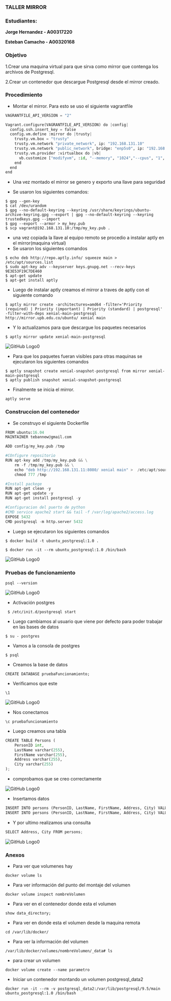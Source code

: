 

### TALLER MIRROR

### Estudiantes: 
**Jorge Hernandez - A00317220**

**Esteban Camacho - A00320168**

### Objetivo 
1.Crear una maquina virtual para que sirva como mirror que contenga los archivos de Postgresql.

2.Crear un contenedor que descargue Postgresql desde el mirror creado.


### Procedimiento

* Montar el mirror. Para esto se uso el siguiente vagrantfile
``` python
VAGRANTFILE_API_VERSION = "2"

Vagrant.configure(VAGRANTFILE_API_VERSION) do |config|
  config.ssh.insert_key = false
  config.vm.define :mirror do |trusty|
    trusty.vm.box = "trusty"
    trusty.vm.network "private_network", ip: "192.168.131.10"
    trusty.vm.network "public_network", bridge: "enp5s0", ip: "192.168.131.11"
    trusty.vm.provider :virtualbox do |vb|
      vb.customize ["modifyvm", :id, "--memory", "1024","--cpus", "1", "--name", "mirror" ]
    end
  end
end
```


* Una vez montado el mirror se genero y exporto una llave para seguridad

*   Se usaron los siguientes comandos:
```
$ gpg --gen-key
$ cat /dev/urandom
$ gpg --no-default-keyring --keyring /usr/share/keyrings/ubuntu-archive-keyring.gpg --export | gpg --no-default-keyring --keyring trustedkeys.gpg --import
$ gpg --export --armor > my_key.pub
$ scp vagrant@192.168.131.10:/tmp/my_key.pub .
```
* una vez copiada la llave al equipo remoto se procedio a instalar aptly en el mirror(maquina virtual)
* Se usaron los siguientes comandos
```
$ echo deb http://repo.aptly.info/ squeeze main > /etc/apt/sources.list
$ sudo apt-key adv --keyserver keys.gnupg.net --recv-keys 9E3E53F19C7DE460
$ apt-get update
$ apt-get install aptly
```
* Luego de instalar aptly creamos el mirror a traves de aptly con el siguiente comando
```
$ aptly mirror create -architectures=amd64 -filter='Priority (required) | Priority (important) | Priority (standard) | postgresql' -filter-with-deps xenial-main-postgresql http://mirror.upb.edu.co/ubuntu/ xenial main
```
* Y lo actualizamos para que descargue los paquetes necesarios
```
$ aptly mirror update xenial-main-postgresql
```
![GitHub Logo0](Imagenes/instalandoPostgres.png)

* Para que los paquetes fueran visibles para otras maquinas se ejecutaron los siguientes comandos
```
$ aptly snapshot create xenial-snapshot-postgresql from mirror xenial-main-postgresql
$ aptly publish snapshot xenial-snapshot-postgresql
```
* Finalmente se inicia el mirror.
 ```
 aptly serve 
```


### Construccion del contenedor

* Se construyo el siguiente Dockerfile 
``` python
FROM ubuntu:16.04
MAINTAINER tebannew@gmail.com	

ADD config/my_key.pub /tmp

#COnfigure repositorio
RUN apt-key add /tmp/my_key.pub && \
    rm -f /tmp/my_key.pub && \
    echo "deb http://192.168.131.11:8080/ xenial main" >  /etc/apt/sources.list && \
    chmod 777 /tmp

#Install packege
RUN apt-get clean -y
RUN apt-get update -y
RUN apt-get install postgresql -y

#Configuracion del puerto de python
#CMD service apache2 start && tail -f /var/log/apache2/access.log
EXPOSE 5432
CMD postgresql -m http.server 5432
```
* Luego se ejecutaron los siguientes comandos
```
$ docker build -t ubuntu_postgresql:1.0 .

$ docker run -it --rm ubuntu_postgresql:1.0 /bin/bash
```

![GitHub Logo0](Imagenes/run.png)

### Pruebas de funcionamiento
```
psql --version

```
![GitHub Logo0](Imagenes/version.png)

* Activación postgres
```
 $ /etc/init.d/postgresql start
```
* Luego cambiamos al usuario que viene por defecto para poder trabajar en las bases de datos
```
$ su - postgres
```
* Vamos a la consola de postgres
```
$ psql
```
* Creamos la base de datos
```
CREATE DATABASE pruebaFuncionamiento;
```
* Verificamos que este 

```
\1
```
![GitHub Logo0](Imagenes/funcionamiento.png)

* Nos conectamos
```
\c pruebafuncionamiento
```

* Luego creamos una tabla
``` python
CREATE TABLE Persons (
    PersonID int,
    LastName varchar(255),
    FirstName varchar(255),
    Address varchar(255),
    City varchar(255) 
);
```
* comprobamos que se creo correctamente

![GitHub Logo0](Imagenes/creacionTabla.png)

* Insertamos datos
``` python
INSERT INTO persons (PersonID, LastName, FirstName, Address, City) VALUES (2, 'Molano', 'Oscar', 'Icesi', 'Cali');
INSERT INTO persons (PersonID, LastName, FirstName, Address, City) VALUES (3, 'Ocampo', 'Daniel', 'Icesi', 'Cali');
```
* Y por ultimo realizamos una consulta
``` python
SELECT Address, City FROM persons;
```
![GitHub Logo0](Imagenes/busqueda.png)


### Anexos
* Para ver que volumenes hay

```
docker volume ls
```
* Para ver información del punto del montaje del volumen
```
docker volume inspect nombreVolumen
```

* Para ver en el contenedor donde esta el volumen
```
show data_directory;
```

* Para ver en donde esta el volumen desde la maquina remota
```
cd /var/lib/docker/
```
* Para ver la información del volumen
```
/var/lib/docker/volumes/nombreVolumen/_data# ls
```
* para crear un volumen 
```
docker volume create --name parametro
```
* Iniciar un contenedor montando un volumen postgresql_data2
```
docker run -it --rm -v postgresql_data2:/var/lib/postgresql/9.5/main ubuntu_postgresql:1.0 /bin/bash
```
